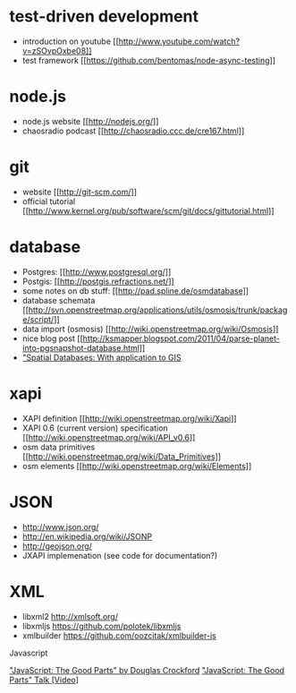 test-driven development
=======================

 * introduction on youtube [[http://www.youtube.com/watch?v=zSOvpOxbe08]]
 * test framework [[https://github.com/bentomas/node-async-testing]]

node.js
=======

 * node.js website [[http://nodejs.org/]]
 * chaosradio podcast [[http://chaosradio.ccc.de/cre167.html]]

git
===
 * website [[http://git-scm.com/]]
 * official tutorial [[http://www.kernel.org/pub/software/scm/git/docs/gittutorial.html]]

database
========

 * Postgres: [[http://www.postgresql.org/]]
 * Postgis: [[http://postgis.refractions.net/]]
 * some notes on db stuff: [[http://pad.spline.de/osmdatabase]]
 * database schemata [[http://svn.openstreetmap.org/applications/utils/osmosis/trunk/package/script/]]
 * data import (osmosis) [[http://wiki.openstreetmap.org/wiki/Osmosis]]
 * nice blog post [[http://ksmapper.blogspot.com/2011/04/parse-planet-into-pgsnapshot-database.html]]
 * ["Spatial Databases: With application to GIS](http://books.google.de/books?id=DJlbO7t4hSgC&lpg=PP1&ots=XSTgq_l-iD&dq=1558605886%20isbn&hl=en&pg=PP1#v=onepage&q&f=false)

xapi
====

 * XAPI definition [[http://wiki.openstreetmap.org/wiki/Xapi]]
 * XAPI 0.6 (current version) specification [[http://wiki.openstreetmap.org/wiki/API_v0.6]]
 * osm data primitives [[http://wiki.openstreetmap.org/wiki/Data_Primitives]]
 * osm elements [[http://wiki.openstreetmap.org/wiki/Elements]]

JSON
====
 * http://www.json.org/
 * http://en.wikipedia.org/wiki/JSONP
 * http://geojson.org/
 * JXAPI implemenation (see code for documentation?)

XML
===

 * libxml2 http://xmlsoft.org/
 * libxmljs https://github.com/polotek/libxmljs
 * xmlbuilder https://github.com/oozcitak/xmlbuilder-js

Javascript

["JavaScript: The Good Parts" by Douglas Crockford](http://oreilly.com/catalog/9780596517748/)
["JavaScript: The Good Parts" Talk [Video]](http://www.youtube.com/watch?v=hQVTIJBZook)
